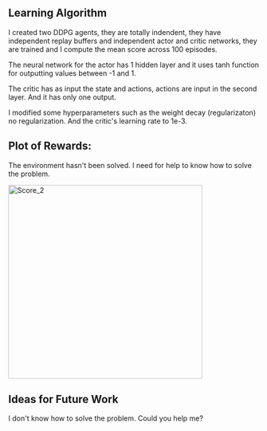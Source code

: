 
## Learning Algorithm
I created two DDPG agents, they are totally indendent, they have independent replay buffers and independent actor and critic networks, they are trained and I compute the mean score across 100 episodes.

The neural network for the actor has 1 hidden layer and it uses tanh function for outputting values between -1 and 1.

The critic has as input the state and actions, actions are input in the second layer.
And it has only one output.

I modified some hyperparameters such as the weight decay (regularizaton) no regularization. And the critic's learning rate to 1e-3.

## Plot of Rewards:

The environment hasn't been solved. I need for help to know how to solve the problem.

<img width="389" alt="Score_2" src="https://github.com/alejandro-armenta/Tennis/assets/81542828/6fcf270b-f41c-41f5-b91d-23bd878494db">


## Ideas for Future Work
I don't know how to solve the problem. Could you help me?
